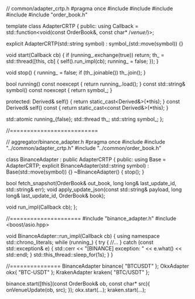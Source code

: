 // common/adapter_crtp.h
#pragma once
#include <atomic>
#include <functional>
#include <string>
#include <thread>
#include "order_book.h"

template <class Derived>
class AdapterCRTP {
public:
  using Callback = std::function<void(const OrderBook&, const char* /*venue*/)>;

  explicit AdapterCRTP(std::string symbol)
      : symbol_(std::move(symbol)) {}

  void start(Callback cb) {
    if (running_.exchange(true)) return;
    th_ = std::thread([this, cb] {
      self().run_impl(cb);
      running_ = false;
    });
  }

  void stop() {
    running_ = false;
    if (th_.joinable()) th_.join();
  }

  bool running() const noexcept { return running_.load(); }
  const std::string& symbol() const noexcept { return symbol_; }

protected:
  Derived& self()             { return static_cast<Derived&>(*this); }
  const Derived& self() const { return static_cast<const Derived&>(*this); }

  std::atomic<bool> running_{false};
  std::thread       th_;
  std::string       symbol_;
};

//==========================

// aggregator/binance_adapter.h
#pragma once
#include <string>
#include "../common/adapter_crtp.h"
#include "../common/order_book.h"

class BinanceAdapter : public AdapterCRTP<BinanceAdapter> {
public:
  using Base = AdapterCRTP<BinanceAdapter>;
  explicit BinanceAdapter(std::string symbol) : Base(std::move(symbol)) {}
  ~BinanceAdapter() { stop(); }

  bool fetch_snapshot(OrderBook& out_book, long long& last_update_id, std::string& err);
  void apply_update_json(const std::string& payload, long long& last_update_id, OrderBook& book);

  void run_impl(Callback cb);
};


//=====================
#include "binance_adapter.h"
#include <boost/asio.hpp>

void BinanceAdapter::run_impl(Callback cb) {
  using namespace std::chrono_literals;
  while (running_) {
    try {
        //...
    } catch (const std::exception& e) {
      std::cerr << "[BINANCE] exception: " << e.what() << std::endl;
    }
    std::this_thread::sleep_for(1s);
  }
}

//===============
BinanceAdapter binance{ "BTCUSDT" };
OkxAdapter     okx{ "BTC-USDT" };
KrakenAdapter  kraken{ "BTC/USDT" };

binance.start([this](const OrderBook& ob, const char* src){ onVenueUpdate(ob, src); });
okx.start(...);
kraken.start(...);


